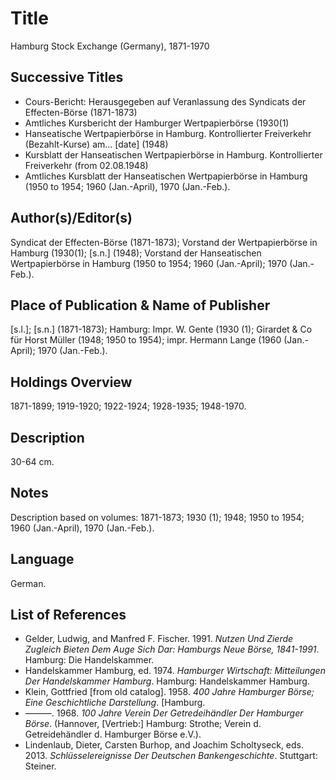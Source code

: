 # Title
Hamburg Stock Exchange (Germany), 1871-1970

## Successive Titles
* Cours-Bericht: Herausgegeben auf Veranlassung des Syndicats der Effecten-Börse (1871-1873)
* Amtliches Kursbericht der Hamburger Wertpapierbörse (1930(1)
* Hanseatische Wertpapierbörse in Hamburg. Kontrollierter Freiverkehr (Bezahlt-Kurse) am... [date] (1948) 
* Kursblatt der Hanseatischen Wertpapierbörse in Hamburg. Kontrollierter Freiverkehr (from 02.08.1948)
* Amtliches Kursblatt der Hanseatischen Wertpapierbörse in Hamburg (1950 to 1954; 1960 (Jan.-April), 1970 (Jan.-Feb.).

## Author(s)/Editor(s)
Syndicat der Effecten-Börse (1871-1873); Vorstand der Wertpapierbörse in Hamburg (1930(1); [s.n.] (1948); Vorstand der Hanseatischen Wertpapierbörse in Hamburg (1950 to 1954; 1960 (Jan.-April); 1970 (Jan.-Feb.).

## Place of Publication & Name of Publisher
[s.l.]; [s.n.] (1871-1873); Hamburg: Impr. W. Gente (1930 (1); Girardet & Co für Horst Müller (1948; 1950 to 1954); impr. Hermann Lange (1960 (Jan.-April); 1970 (Jan.-Feb.).

## Holdings Overview
1871-1899; 1919-1920; 1922-1924; 1928-1935; 1948-1970.

## Description
30-64 cm.

## Notes
Description based on volumes: 1871-1873; 1930 (1); 1948; 1950 to 1954; 1960 (Jan.-April), 1970 (Jan.-Feb.).

## Language
German.

## List of References
* Gelder, Ludwig, and Manfred F. Fischer. 1991. *Nutzen Und Zierde Zugleich Bieten Dem Auge Sich Dar: Hamburgs Neue Börse, 1841-1991*. Hamburg: Die Handelskammer.
* Handelskammer Hamburg, ed. 1974. *Hamburger Wirtschaft: Mitteilungen Der Handelskammer Hamburg*. Hamburg: Handelskammer Hamburg.
* Klein, Gottfried [from old catalog]. 1958. *400 Jahre Hamburger Börse; Eine Geschichtliche Darstellung*. [Hamburg.
* ———. 1968. *100 Jahre Verein Der Getredeihändler Der Hamburger Börse*. (Hannover, [Vertrieb:] Hamburg: Strothe; Verein d. Getreidehändler d. Hamburger Börse e.V.).
* Lindenlaub, Dieter, Carsten Burhop, and Joachim Scholtyseck, eds. 2013. *Schlüsselereignisse Der Deutschen Bankengeschichte*. Stuttgart: Steiner.
